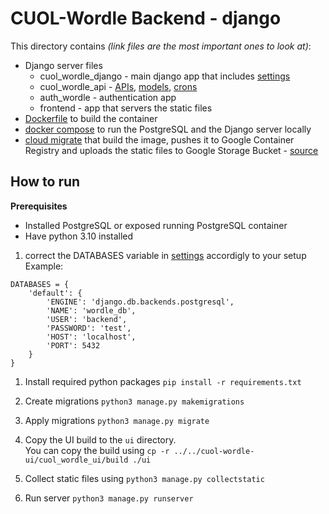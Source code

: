 # CUOL-Wordle Backend - django

This directory contains *(link files are the most important ones to look at)*:
- Django server files
    - cuol_wordle_django - main django app that includes [settings](cuol_wordle_django/setings.py)
    - cuol_wordle_api - [APIs](cuol_wordle_api/views.py), [models](cuol_wordle_api/models.py), [crons](cuol_wordle_api/crons.py)
    - auth_wordle - authentication app 
    - frontend - app that servers the static files
- [Dockerfile](Dockerfile) to build the container 
- [docker compose](docker-compose.yaml) to run the PostgreSQL and the Django server locally
- [cloud migrate](cloudmigrate.yaml) that build the image, pushes it to Google Container Registry and uploads the static files to Google Storage Bucket - [source](https://cloud.google.com/python/django/run)

## How to run

**Prerequisites**

- Installed PostgreSQL or exposed running PostgreSQL container
- Have python 3.10 installed

1. correct the DATABASES variable in [settings](cuol_wordle_django/setings.py) accordigly to your setup
Example:
```
DATABASES = {
    'default': {
        'ENGINE': 'django.db.backends.postgresql',
        'NAME': 'wordle_db',
        'USER': 'backend',
        'PASSWORD': 'test',
        'HOST': 'localhost',
        'PORT': 5432 
    }
}
```

1. Install required python packages
`pip install -r requirements.txt`

1. Create migrations
`python3 manage.py makemigrations`

1. Apply migrations
`python3 manage.py migrate`

1. Copy the UI build  to the `ui` directory. \
You can copy the build using `cp -r ../../cuol-wordle-ui/cuol_wordle_ui/build ./ui`

1. Collect static files using `python3 manage.py collectstatic`
1. Run server
`python3 manage.py runserver`


